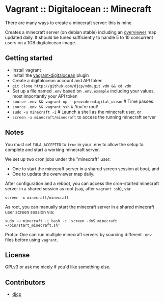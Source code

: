 # Vagrant :: Digitalocean :: Minecraft

There are many ways to create a minecraft server: this is mine.

Creates a minecraft server (on debian stable) including an
[overviewer](http://overviewer.org) map updated daily. It should be tuned
sufficiently to handle 5 to 10 concurrent users on a 1GB digitalocean image.

## Getting started

* Install vagrant
* Install the [vagrant-digitalocean](https://github.com/smdahlen/vagrant-digitalocean) plugin
* Create a digitalocean account and API token
* `git clone http://github.com/djcp/vdm.git vdm && cd vdm`
* Set up a file named `.env` based on `.env.example` including your values, most importantly your API token
* `source .env && vagrant up --provider=digital_ocean` # Time passes.
* `source .env && vagrant ssh` # You're root!
* `sudo -u minecraft -i` # Launch a shell as the minecraft user, or
* `screen -x minecraft/minecraft` to access the running minecraft server

## Notes

You must set `EULA_ACCEPTED` to `true` in your .env to allow the setup to
complete and start a working minecraft server.

We set up two cron jobs under the "minecraft" user:

* One to start the minecraft server in a shared screen session at boot, and
* One to update the overviewer map daily.

After configuration and a reboot, you can access the cron-started minecraft
server in a shared session as root (say, after `vagrant ssh`), via:

    screen -x minecraft/minecraft

As root, you can manually start the minecraft server in a shared minecraft user
screen session via:

    sudo -u minecraft -i bash -c 'screen -dmS minecraft ~/bin/start_minecraft.sh'

Protip: One can run multiple minecraft servers by sourcing different `.env`
files before using `vagrant`.

## License

GPLv3 or ask me nicely if you'd like something else.

## Contributors

* [djcp](http://github.com/djcp)
